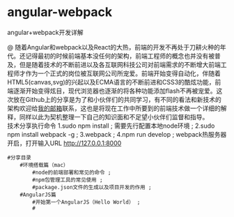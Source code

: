 # angular-webpack
angular+webpack开发详解

@    随着Angular和webpack以及React的大热，前端的开发不再处于刀耕火种的年代。还记得最初的时候前端基本没任何的架构，前端工程师的概念也并没有被普及，但是随着技术的不断前进以及各互联网科技公司对前端需求的不断增大前端工程师才作为一个正式的岗位被互联网公司所宠爱。前端开始变得自动化，伴随着HTML5(canvas,svg)的兴起以及ECMA语言的不断前进和CSS3的酷炫功能，前端逐渐开始变得炫目，现代浏览器也逐渐的将各种功能添加flash不再被宠爱。这次放在Github上的分享是为了和小伙伴们的共同学习，有不同的看法和新技术的架构欢迎给[我的邮箱](luyonzhang1993@gmail.com)联系，这也是将现在工作中所要到的前端技术做一个详细的解释，同样以此为契机整理一下自己的知识面和不足望小伙伴们监督和指导。  <br />
    技术分享执行命令
        1.sudo npm install ; 需要先行配置本地node环境 ;
        2.sudo npm install webpack -g ;
        3.webpack ;
        4.npm run develop ; webpack热服务器开启，打开输入URL  http://127.0.0.1:8000

    #分享目录
        #环境搭载篇（mac）
            #node的前端部署和常见的命令 ;
            #npm包管理工具的常见使用 ;
            #package.json文件的生成以及项目开发的作用 ;
        #AngularJS篇
            #开始第一个AngularJS（Hello World） ;
            #
